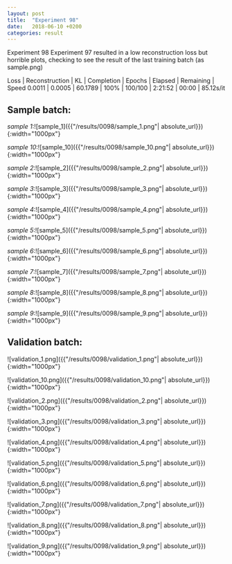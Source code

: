 ```yaml
---
layout: post
title:  "Experiment 98"
date:   2018-06-10 +0200
categories: result
---
```

Experiment 98
Experiment 97 resulted in a low reconstruction loss but horrible plots, checking to see the result of the last training batch (as sample.png)

Loss | Reconstruction | KL | Completion | Epochs | Elapsed | Remaining | Speed
0.0011 | 0.0005 | 60.1789 | 100% | 100/100 | 2:21:52 | 00:00 | 85.12s/it



## **Sample batch**:

_sample 1_:![sample_1]({{"/results/0098/sample_1.png"| absolute_url}}){:width="1000px"}

_sample 10_:![sample_10]({{"/results/0098/sample_10.png"| absolute_url}}){:width="1000px"}

_sample 2_:![sample_2]({{"/results/0098/sample_2.png"| absolute_url}}){:width="1000px"}

_sample 3_:![sample_3]({{"/results/0098/sample_3.png"| absolute_url}}){:width="1000px"}

_sample 4_:![sample_4]({{"/results/0098/sample_4.png"| absolute_url}}){:width="1000px"}

_sample 5_:![sample_5]({{"/results/0098/sample_5.png"| absolute_url}}){:width="1000px"}

_sample 6_:![sample_6]({{"/results/0098/sample_6.png"| absolute_url}}){:width="1000px"}

_sample 7_:![sample_7]({{"/results/0098/sample_7.png"| absolute_url}}){:width="1000px"}

_sample 8_:![sample_8]({{"/results/0098/sample_8.png"| absolute_url}}){:width="1000px"}

_sample 9_:![sample_9]({{"/results/0098/sample_9.png"| absolute_url}}){:width="1000px"}

## **Validation batch**:

![validation_1.png]({{"/results/0098/validation_1.png"| absolute_url}}){:width="1000px"}

![validation_10.png]({{"/results/0098/validation_10.png"| absolute_url}}){:width="1000px"}

![validation_2.png]({{"/results/0098/validation_2.png"| absolute_url}}){:width="1000px"}

![validation_3.png]({{"/results/0098/validation_3.png"| absolute_url}}){:width="1000px"}

![validation_4.png]({{"/results/0098/validation_4.png"| absolute_url}}){:width="1000px"}

![validation_5.png]({{"/results/0098/validation_5.png"| absolute_url}}){:width="1000px"}

![validation_6.png]({{"/results/0098/validation_6.png"| absolute_url}}){:width="1000px"}

![validation_7.png]({{"/results/0098/validation_7.png"| absolute_url}}){:width="1000px"}

![validation_8.png]({{"/results/0098/validation_8.png"| absolute_url}}){:width="1000px"}

![validation_9.png]({{"/results/0098/validation_9.png"| absolute_url}}){:width="1000px"}
